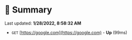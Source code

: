 # 📖 Summary
Last updated: **1/28/2022, 8:58:32 AM**

- `GET` [https://google.com](https://google.com) - **Up** (99ms)
